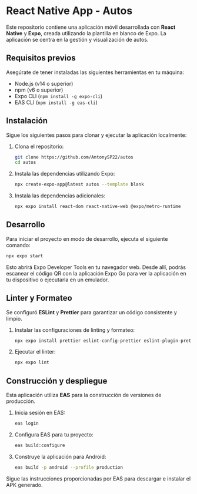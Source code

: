 # React Native App - Autos

Este repositorio contiene una aplicación móvil desarrollada con **React Native** y **Expo**, creada utilizando la plantilla en blanco de Expo. La aplicación se centra en la gestión y visualización de autos.

## Requisitos previos

Asegúrate de tener instaladas las siguientes herramientas en tu máquina:

- Node.js (v14 o superior)
- npm (v6 o superior)
- Expo CLI (`npm install -g expo-cli`)
- EAS CLI (`npm install -g eas-cli`)

## Instalación

Sigue los siguientes pasos para clonar y ejecutar la aplicación localmente:

1. Clona el repositorio:

   ```bash
   git clone https://github.com/AntonySP22/autos
   cd autos
   ```

2. Instala las dependencias utilizando Expo:

   ```bash
   npx create-expo-app@latest autos --template blank
   ```

3. Instala las dependencias adicionales:

   ```bash
   npx expo install react-dom react-native-web @expo/metro-runtime
   ```

## Desarrollo

Para iniciar el proyecto en modo de desarrollo, ejecuta el siguiente comando:

```bash
npx expo start
```

Esto abrirá Expo Developer Tools en tu navegador web. Desde allí, podrás escanear el código QR con la aplicación Expo Go para ver la aplicación en tu dispositivo o ejecutarla en un emulador.

## Linter y Formateo

Se configuró **ESLint** y **Prettier** para garantizar un código consistente y limpio.

1. Instalar las configuraciones de linting y formateo:

   ```bash
   npx expo install prettier eslint-config-prettier eslint-plugin-prettier --save-dev
   ```

2. Ejecutar el linter:

   ```bash
   npx expo lint
   ```

## Construcción y despliegue

Esta aplicación utiliza **EAS** para la construcción de versiones de producción.

1. Inicia sesión en EAS:

   ```bash
   eas login
   ```

2. Configura EAS para tu proyecto:

   ```bash
   eas build:configure
   ```

3. Construye la aplicación para Android:

   ```bash
   eas build -p android --profile production
   ```

Sigue las instrucciones proporcionadas por EAS para descargar e instalar el APK generado.
